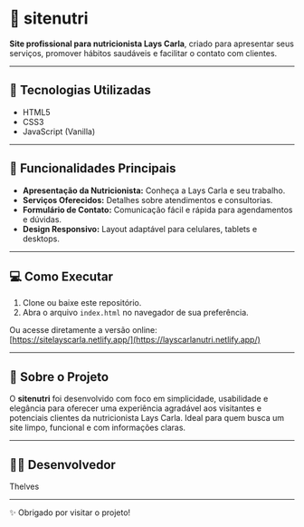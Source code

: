 # 🍎 sitenutri

**Site profissional para nutricionista Lays Carla**, criado para apresentar seus serviços, promover hábitos saudáveis e facilitar o contato com clientes.

---

## 🚀 Tecnologias Utilizadas

- HTML5  
- CSS3  
- JavaScript (Vanilla)  

---

## 🎯 Funcionalidades Principais

- **Apresentação da Nutricionista:** Conheça a Lays Carla e seu trabalho.  
- **Serviços Oferecidos:** Detalhes sobre atendimentos e consultorias.  
- **Formulário de Contato:** Comunicação fácil e rápida para agendamentos e dúvidas.  
- **Design Responsivo:** Layout adaptável para celulares, tablets e desktops.  

---

## 💻 Como Executar

1. Clone ou baixe este repositório.  
2. Abra o arquivo `index.html` no navegador de sua preferência.  

Ou acesse diretamente a versão online:  
[https://sitelayscarla.netlify.app/](https://layscarlanutri.netlify.app/)

---

## 🌟 Sobre o Projeto

O **sitenutri** foi desenvolvido com foco em simplicidade, usabilidade e elegância para oferecer uma experiência agradável aos visitantes e potenciais clientes da nutricionista Lays Carla. Ideal para quem busca um site limpo, funcional e com informações claras.

---

## 👨‍💻 Desenvolvedor

Thelves  

---

✨ Obrigado por visitar o projeto!
